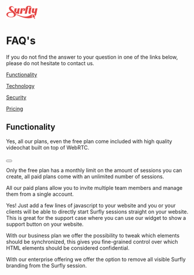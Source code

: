 ![logo](images/logosmall.png)
<a name="faq"></a>
# FAQ's

If you do not find the answer to your question in one of the links below, please do not hesitate to contact us.

<a href="faq/functionality.md"> Functionality</a>

<a href="faq/technology.md"> Technology</a>

<a href="faq/security.md"> Security </a>

<a href="faq/pricing.md">Pricing</a>

## Functionality

<!--sec data-title="Is videochat included?" data-id="section0" data-show=false ces-->

Yes, all our plans, even the free plan come included with high quality videochat built on top of WebRTC.

<!--endsec-->

<button class="section" target="section0"></button>


<!--sec data-title="How many sessions can I create?" data-id="section1" data-show=true ces-->

<p>Only the free plan has a monthly limit on the amount of sessions you can create, all paid plans come with an unlimited number of sessions.</p>

<!--endsec-->

<!--sec data-title="Can I invite any team members?" data-id="section2" data-show=false ces-->

<p>All our paid plans allow you to invite multiple team members and manage them from a single account.</p>

<!--endsec-->

<!--sec data-title="Can I integrate Surfly on my website?" data-id="section3" data-show=true ces-->

<p>Yes! Just add a few lines of javascript to your website and you or your clients will be able to directly start Surfly sessions straight on your website. This is great for the support case where you can use our widget to show a support button on your website.</p>

<!--endsec-->

<!--sec data-title="Can I control which parts of my website are visible?" data-id="section4" data-show=true ces-->

<p>With our business plan we offer the possibility to tweak which elements should be synchronized, this gives you fine-grained control over which HTML elements should be considered confidential.</p>

<!--endsec-->

<!--sec data-title="Do you offer a full whitelabel solution?" data-id="section5" data-show=true ces-->

<p>With our enterprise offering we offer the option to remove all visible Surfly branding from the Surfly session.</p>

<!--endsec-->




